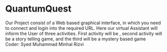 # QuantumQuest
Our Project consist of a Web based graphical interface, in which you need to connect and login into the required URL. Here our virtual Assistant will inform the User of three activities. First activity will be , second activity will be a story telling game, and the third will be a mystery based game
<br>
Coder: Syed Muhammad Minhal Rizvi

